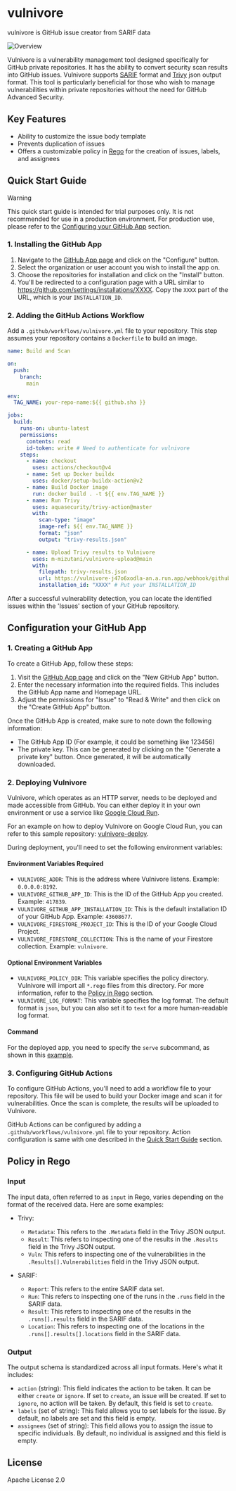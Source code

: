 # vulnivore
vulnivore is GitHub issue creator from SARIF data

![Overview](https://github.com/m-mizutani/vulnivore/assets/605953/1d76ac7a-b609-4f12-95ae-4e3930a956bb)

Vulnivore is a vulnerability management tool designed specifically for GitHub private repositories. It has the ability to convert security scan results into GitHub issues. Vulnivore supports [SARIF](https://sarifweb.azurewebsites.net) format and [Trivy](https://github.com/aquasecurity/trivy) json output format. This tool is particularly beneficial for those who wish to manage vulnerabilities within private repositories without the need for GitHub Advanced Security.

## Key Features

- Ability to customize the issue body template
- Prevents duplication of issues
- Offers a customizable policy in [Rego](https://www.openpolicyagent.org/docs/latest/policy-language/) for the creation of issues, labels, and assignees

## Quick Start Guide

> [!WARNING]
> This quick start guide is intended for trial purposes only. It is not recommended for use in a production environment. For production use, please refer to the [Configuring your GitHub App](#configuring-your-github-app) section.

### 1. Installing the GitHub App

1. Navigate to the [GitHub App page](https://github.com/apps/vulnivore) and click on the "Configure" button.
2. Select the organization or user account you wish to install the app on.
3. Choose the repositories for installation and click on the "Install" button.
4. You'll be redirected to a configuration page with a URL similar to https://github.com/settings/installations/XXXX. Copy the `XXXX` part of the URL, which is your `INSTALLATION_ID`.

### 2. Adding the GitHub Actions Workflow

Add a `.github/workflows/vulnivore.yml` file to your repository. This step assumes your repository contains a `Dockerfile` to build an image.

```yaml
name: Build and Scan

on:
  push:
    branch:
      main

env:
  TAG_NAME: your-repo-name:${{ github.sha }}

jobs:
  build:
    runs-on: ubuntu-latest
    permissions:
      contents: read
      id-token: write # Need to authenticate for vulnivore
    steps:
      - name: checkout
        uses: actions/checkout@v4
      - name: Set up Docker buildx
        uses: docker/setup-buildx-action@v2
      - name: Build Docker image
        run: docker build . -t ${{ env.TAG_NAME }}
      - name: Run Trivy
        uses: aquasecurity/trivy-action@master
        with:
          scan-type: "image"
          image-ref: ${{ env.TAG_NAME }}
          format: "json"
          output: "trivy-results.json"

      - name: Upload Trivy results to Vulnivore
        uses: m-mizutani/vulnivore-upload@main
        with:
          filepath: trivy-results.json
          url: https://vulnivore-j47o6xodla-an.a.run.app/webhook/github/action/trivy
          installation_id: "XXXX" # Put your INSTALLATION_ID
```

After a successful vulnerability detection, you can locate the identified issues within the 'Issues' section of your GitHub repository.

## Configuration your GitHub App

### 1. Creating a GitHub App

To create a GitHub App, follow these steps:

1. Visit the [GitHub App page](https://github.com/settings/apps) and click on the "New GitHub App" button.
2. Enter the necessary information into the required fields. This includes the GitHub App name and Homepage URL.
3. Adjust the permissions for "Issue" to "Read & Write" and then click on the "Create GitHub App" button.

Once the GitHub App is created, make sure to note down the following information:

- The GitHub App ID (For example, it could be something like 123456)
- The private key. This can be generated by clicking on the "Generate a private key" button. Once generated, it will be automatically downloaded.

### 2. Deploying Vulnivore

Vulnivore, which operates as an HTTP server, needs to be deployed and made accessible from GitHub. You can either deploy it in your own environment or use a service like [Google Cloud Run](https://cloud.google.com/run).

For an example on how to deploy Vulnivore on Google Cloud Run, you can refer to this sample repository: [vulnivore-deploy](https://github.com/m-mizutani/vulnivore-deploy).

During deployment, you'll need to set the following environment variables:

#### Environment Variables Required

- `VULNIVORE_ADDR`: This is the address where Vulnivore listens. Example: `0.0.0.0:8192`.
- `VULNIVORE_GITHUB_APP_ID`: This is the ID of the GitHub App you created. Example: `417839`.
- `VULNIVORE_GITHUB_APP_INSTALLATION_ID`: This is the default installation ID of your GitHub App. Example: `43608677`.
- `VULNIVORE_FIRESTORE_PROJECT_ID`: This is the ID of your Google Cloud Project.
- `VULNIVORE_FIRESTORE_COLLECTION`: This is the name of your Firestore collection. Example: `vulnivore`.

#### Optional Environment Variables

- `VULNIVORE_POLICY_DIR`: This variable specifies the policy directory. Vulnivore will import all `*.rego` files from this directory. For more information, refer to the [Policy in Rego](#policy-in-rego) section.
- `VULNIVORE_LOG_FORMAT`: This variable specifies the log format. The default format is `json`, but you can also set it to `text` for a more human-readable log format.

#### Command

For the deployed app, you need to specify the `serve` subcommand, as shown in this [example](https://github.com/m-mizutani/vulnivore-deploy/blob/4cc957a4a4fe5fdc371e07c64fc0ac3088a0d232/.github/workflows/deploy.yml#L67).

### 3. Configuring GitHub Actions

To configure GitHub Actions, you'll need to add a workflow file to your repository. This file will be used to build your Docker image and scan it for vulnerabilities. Once the scan is complete, the results will be uploaded to Vulnivore.

GitHub Actions can be configured by adding a `.github/workflows/vulnivore.yml` file to your repository. Action configuration is same with one described in the [Quick Start Guide](#2-adding-the-github-actions-workflow) section.

## Policy in Rego

### Input

The input data, often referred to as `input` in Rego, varies depending on the format of the received data. Here are some examples:

- Trivy:
  - `Metadata`: This refers to the `.Metadata` field in the Trivy JSON output.
  - `Result`: This refers to inspecting one of the results in the `.Results` field in the Trivy JSON output.
  - `Vuln`: This refers to inspecting one of the vulnerabilities in the `.Results[].Vulnerabilities` field in the Trivy JSON output.

- SARIF:
  - `Report`: This refers to the entire SARIF data set.
  - `Run`: This refers to inspecting one of the runs in the `.runs` field in the SARIF data.
  - `Result`: This refers to inspecting one of the results in the `.runs[].results` field in the SARIF data.
  - `Location`: This refers to inspecting one of the locations in the `.runs[].results[].locations` field in the SARIF data.

### Output

The output schema is standardized across all input formats. Here's what it includes:

- `action` (string): This field indicates the action to be taken. It can be either `create` or `ignore`. If set to `create`, an issue will be created. If set to `ignore`, no action will be taken. By default, this field is set to `create`.
- `labels` (set of string): This field allows you to set labels for the issue. By default, no labels are set and this field is empty.
- `assignees` (set of string): This field allows you to assign the issue to specific individuals. By default, no individual is assigned and this field is empty.

## License

Apache License 2.0
